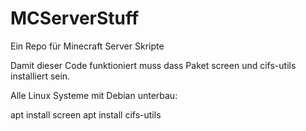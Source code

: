 # MCServerStuff
Ein Repo für Minecraft Server Skripte

Damit dieser Code funktioniert muss dass Paket screen und cifs-utils installiert sein.

Alle Linux Systeme mit Debian unterbau:

apt install screen
apt install cifs-utils
